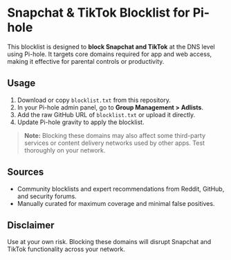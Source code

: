 # Snapchat & TikTok Blocklist for Pi-hole

This blocklist is designed to **block Snapchat and TikTok** at the DNS level using Pi-hole. It targets core domains required for app and web access, making it effective for parental controls or productivity.

## Usage

1. Download or copy `blocklist.txt` from this repository.
2. In your Pi-hole admin panel, go to **Group Management > Adlists**.
3. Add the raw GitHub URL of `blocklist.txt` or upload it directly.
4. Update Pi-hole gravity to apply the blocklist.

> **Note:** Blocking these domains may also affect some third-party services or content delivery networks used by other apps. Test thoroughly on your network.

## Sources

- Community blocklists and expert recommendations from Reddit, GitHub, and security forums.
- Manually curated for maximum coverage and minimal false positives.

## Disclaimer

Use at your own risk. Blocking these domains will disrupt Snapchat and TikTok functionality across your network.
